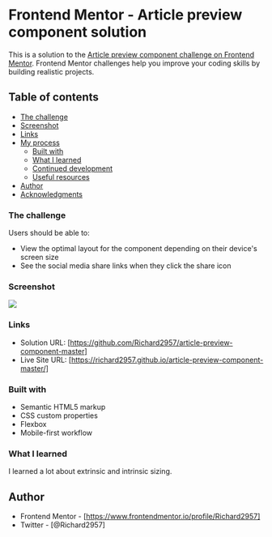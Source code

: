 # Frontend Mentor - Article preview component solution

This is a solution to the [Article preview component challenge on Frontend Mentor](https://www.frontendmentor.io/challenges/article-preview-component-dYBN_pYFT). Frontend Mentor challenges help you improve your coding skills by building realistic projects. 

## Table of contents

  - [The challenge](#the-challenge)
  - [Screenshot](#screenshot)
  - [Links](#links)
- [My process](#my-process)
  - [Built with](#built-with)
  - [What I learned](#what-i-learned)
  - [Continued development](#continued-development)
  - [Useful resources](#useful-resources)
- [Author](#author)
- [Acknowledgments](#acknowledgments)



### The challenge

Users should be able to:

- View the optimal layout for the component depending on their device's screen size
- See the social media share links when they click the share icon

### Screenshot

![](./screenshot.jpg)



### Links

- Solution URL: [https://github.com/Richard2957/article-preview-component-master]
- Live Site URL: [https://richard2957.github.io/article-preview-component-master/]



### Built with

- Semantic HTML5 markup
- CSS custom properties
- Flexbox
- Mobile-first workflow

### What I learned

I learned a lot about extrinsic and intrinsic sizing. 

## Author


- Frontend Mentor - [https://www.frontendmentor.io/profile/Richard2957]
- Twitter - [@Richard2957]

